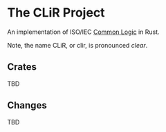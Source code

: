 # The CLiR Project

An implementation of ISO/IEC [Common Logic](https://en.wikipedia.org/wiki/Common_Logic) in Rust.

Note, the name CLiR, or clir, is pronounced *clear*.

## Crates

TBD

## Changes

TBD
